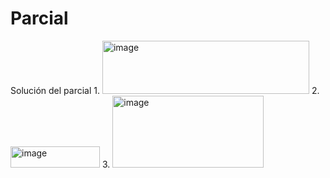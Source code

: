 # Parcial
Solución del parcial
1.
<img width="331" height="85" alt="image" src="https://github.com/user-attachments/assets/a1bd448b-9de0-4972-bd1f-c6b4f6259229" />
2.
<img width="143" height="34" alt="image" src="https://github.com/user-attachments/assets/dab7d112-07b1-4c59-8a75-6ca80a6eeb2c" />
3.
<img width="242" height="115" alt="image" src="https://github.com/user-attachments/assets/a6fd2661-9dc9-4fa6-a25c-674fcfc6041a" />



